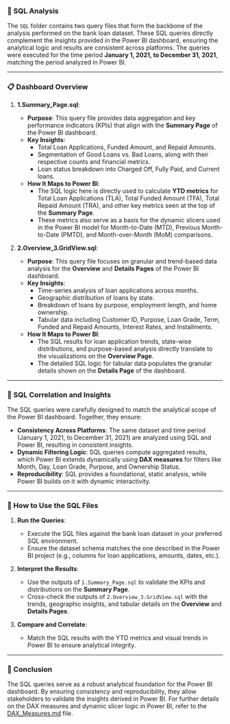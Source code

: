 ### 📂 SQL Analysis

The `SQL` folder contains two query files that form the backbone of the analysis performed on the bank loan dataset. These SQL queries directly complement the insights provided in the Power BI dashboard, ensuring the analytical logic and results are consistent across platforms. The queries were executed for the time period **January 1, 2021, to December 31, 2021**, matching the period analyzed in Power BI.

---

### 📋 Dashboard Overview

1. **1.Summary_Page.sql**:
   - **Purpose**: This query file provides data aggregation and key performance indicators (KPIs) that align with the **Summary Page** of the Power BI dashboard.
   - **Key Insights**:
     - Total Loan Applications, Funded Amount, and Repaid Amounts.
     - Segmentation of Good Loans vs. Bad Loans, along with their respective counts and financial metrics.
     - Loan status breakdown into Charged Off, Fully Paid, and Current loans.
   - **How It Maps to Power BI**:
     - The SQL logic here is directly used to calculate **YTD metrics** for Total Loan Applications (TLA), Total Funded Amount (TFA), Total Repaid Amount (TRA), and other key metrics seen at the top of the **Summary Page**.
     - These metrics also serve as a basis for the dynamic slicers used in the Power BI model for Month-to-Date (MTD), Previous Month-to-Date (PMTD), and Month-over-Month (MoM) comparisons.

2. **2.Overview_3.GridView.sql**:
   - **Purpose**: This query file focuses on granular and trend-based data analysis for the **Overview** and **Details Pages** of the Power BI dashboard.
   - **Key Insights**:
     - Time-series analysis of loan applications across months.
     - Geographic distribution of loans by state.
     - Breakdown of loans by purpose, employment length, and home ownership.
     - Tabular data including Customer ID, Purpose, Loan Grade, Term, Funded and Repaid Amounts, Interest Rates, and Installments.
   - **How It Maps to Power BI**:
     - The SQL results for loan application trends, state-wise distributions, and purpose-based analysis directly translate to the visualizations on the **Overview Page**.
     - The detailed SQL logic for tabular data populates the granular details shown on the **Details Page** of the dashboard.

---

### 📌 SQL Correlation and Insights

The SQL queries were carefully designed to match the analytical scope of the Power BI dashboard. Together, they ensure:
- **Consistency Across Platforms**: The same dataset and time period (January 1, 2021, to December 31, 2021) are analyzed using SQL and Power BI, resulting in consistent insights.
- **Dynamic Filtering Logic**: SQL queries compute aggregated results, which Power BI extends dynamically using **DAX measures** for filters like Month, Day, Loan Grade, Purpose, and Ownership Status.
- **Reproducibility**: SQL provides a foundational, static analysis, while Power BI builds on it with dynamic interactivity.

---

### 📖 How to Use the SQL Files

1. **Run the Queries**:
   - Execute the SQL files against the bank loan dataset in your preferred SQL environment.
   - Ensure the dataset schema matches the one described in the Power BI project (e.g., columns for loan applications, amounts, dates, etc.).

2. **Interpret the Results**:
   - Use the outputs of `1.Summary_Page.sql` to validate the KPIs and distributions on the **Summary Page**.
   - Cross-check the outputs of `2.Overview_3.GridView.sql` with the trends, geographic insights, and tabular details on the **Overview** and **Details Pages**.

3. **Compare and Correlate**:
   - Match the SQL results with the YTD metrics and visual trends in Power BI to ensure analytical integrity.

---

### 🌟 Conclusion

The SQL queries serve as a robust analytical foundation for the Power BI dashboard. By ensuring consistency and reproducibility, they allow stakeholders to validate the insights derived in Power BI. For further details on the DAX measures and dynamic slicer logic in Power BI, refer to the [DAX_Measures.md](../../BI/DAX_Measures.md) file.
